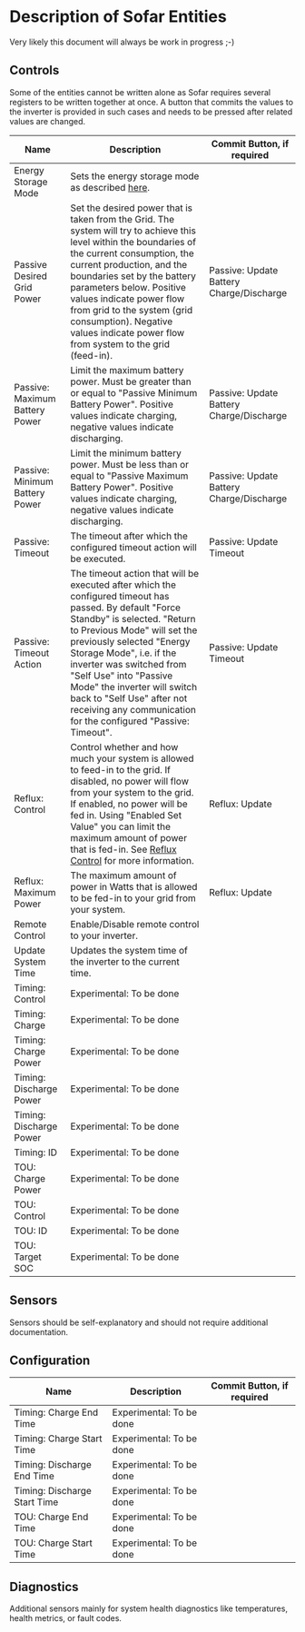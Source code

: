 # Description of Sofar Entities

Very likely this document will always be work in progress ;-)

## Controls

Some of the entities cannot be written alone as Sofar requires several registers to be written together at once. A button that commits the values to the inverter is provided in such cases and needs to be pressed after related values are changed.

| Name | Description | Commit Button, if required |
| ---- | ----------- | -------------------------- |
| Energy Storage Mode | Sets the energy storage mode as described [here](sofar-energy-storage-modes.md). | |
| Passive Desired Grid Power | Set the desired power that is taken from the Grid. The system will try to achieve this level within the boundaries of the current consumption, the current production, and the boundaries set by the battery parameters below. Positive values indicate power flow from grid to the system (grid consumption). Negative values indicate power flow from system to the grid (feed-in). | Passive: Update Battery Charge/Discharge |
| Passive: Maximum Battery Power | Limit the maximum battery power. Must be greater than or equal to "Passive Minimum Battery Power". Positive values indicate charging, negative values indicate discharging. | Passive: Update Battery Charge/Discharge |
| Passive: Minimum Battery Power | Limit the minimum battery power. Must be less than or equal to "Passive Maximum Battery Power". Positive values indicate charging, negative values indicate discharging. | Passive: Update Battery Charge/Discharge |
| Passive: Timeout | The timeout after which the configured timeout action will be executed. | Passive: Update Timeout |
| Passive: Timeout Action | The timeout action that will be executed after which the configured timeout has passed. By default "Force Standby" is selected. "Return to Previous Mode" will set the previously selected "Energy Storage Mode", i.e. if the inverter was switched from "Self Use" into "Passive Mode" the inverter will switch back to "Self Use" after not receiving any communication for the configured "Passive: Timeout". | Passive: Update Timeout |
| Reflux: Control | Control whether and how much your system is allowed to feed-in to the grid. If disabled, no power will flow from your system to the grid. If enabled, no power will be fed in. Using "Enabled Set Value" you can limit the maximum amount of power that is fed-in. See [Reflux Control](sofar-reflux-control.md) for more information. | Reflux: Update |
| Reflux: Maximum Power | The maximum amount of power in Watts that is allowed to be fed-in to your grid from your system. | Reflux: Update |
| Remote Control| Enable/Disable remote control to your inverter. |  |
| Update System Time | Updates the system time of the inverter to the current time. | |
| Timing: Control | Experimental: To be done |  |
| Timing: Charge | Experimental: To be done |  |
| Timing: Charge Power | Experimental: To be done | |
| Timing: Discharge Power | Experimental: To be done | |
| Timing: Discharge Power | Experimental: To be done | |
| Timing: ID| Experimental: To be done | |
| TOU: Charge Power| Experimental: To be done | |
| TOU: Control | Experimental: To be done | |
| TOU: ID | Experimental: To be done | |
| TOU: Target SOC | Experimental: To be done | |


## Sensors

Sensors should be self-explanatory and should not require additional documentation.

## Configuration
| Name | Description | Commit Button, if required |
| ---- | ----------- | -------------------------- |
| Timing: Charge End Time | Experimental: To be done | |
| Timing: Charge Start Time | Experimental: To be done | |
| Timing: Discharge End Time | Experimental: To be done | |
| Timing: Discharge Start Time | Experimental: To be done | |
| TOU: Charge End Time | Experimental: To be done | |
| TOU: Charge Start Time | Experimental: To be done | |


## Diagnostics

Additional sensors mainly for system health diagnostics like temperatures, health metrics, or fault codes.